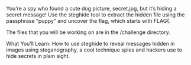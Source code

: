 You’re a spy who found a cute dog picture, secret.jpg, but it’s hiding a secret message! Use the steghide tool to extract the hidden file using the passphrase “puppy” and uncover the flag, which starts with FLAG{.

The files that you will be working on are in the /challenge directory.

What You’ll Learn: How to use steghide to reveal messages hidden in images using steganography, a cool technique spies and hackers use to hide secrets in plain sight.
